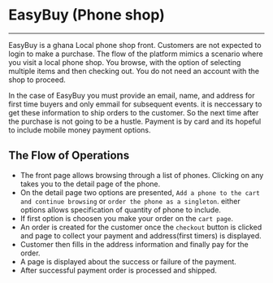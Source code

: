 # EasyBuy (Phone shop)
---
EasyBuy is a ghana Local phone shop front. Customers are not expected to login to make a purchase.
The flow of the platform mimics a scenario where you visit a local phone shop.
You browse, with the option of selecting multiple items and then checking out.
You do not need an account with the shop to proceed.

In the case of EasyBuy you must provide an email, name, and address for first time buyers and only
emmail for subsequent events. it is neccessary to get these information to ship orders to the customer.
So the next time after the purchase is not going to be a hustle.
Payment is by card and its hopeful to include mobile money payment options.

## The Flow of Operations
- The front page allows browsing through a list of phones. Clicking on any takes you to the detail page of the phone.
- On the detail page two options are presented, `Add a phone to the cart and continue browsing` or `order the phone as a singleton`.
either options allows specification of quantity of phone to include.
- If first option is choosen you make your order on the `cart page`.
- An order is created for the customer once the `checkout` button is clicked and page to collect your payment and address(first timers)
is displayed.
- Customer then fills in the address information and finally pay for the order.
- A page is displayed about the success or failure of the payment.
- After successful payment order is processed and shipped.